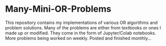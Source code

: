 # Many-Mini-OR-Problems

This repository contains my implementations of various OR algorithms and problem solutions. Many of the problems are either from textbooks or ones I made up or modified. They come in the form of Jupyter/Colab notebooks. More problems being worked on weekly. Posted and finished monthly...
 
